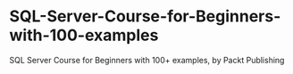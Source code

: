 # SQL-Server-Course-for-Beginners-with-100-examples
SQL Server Course for Beginners with 100+ examples, by Packt Publishing
